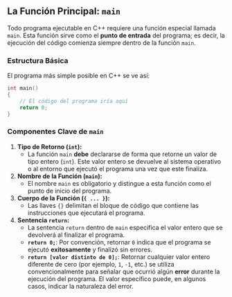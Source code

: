 ## La Función Principal: `main`

Todo programa ejecutable en C++ requiere una función especial llamada `main`. Esta función sirve como el **punto de entrada** del programa; es decir, la ejecución del código comienza siempre dentro de la función `main`.

### Estructura Básica

El programa más simple posible en C++ se ve así:

```cpp
int main()
{
    // El código del programa iría aquí
    return 0;
}
```

### Componentes Clave de `main`

1.  **Tipo de Retorno (`int`):**
    *   La función `main` **debe** declararse de forma que retorne un valor de tipo entero (`int`). Este valor entero se devuelve al sistema operativo o al entorno que ejecutó el programa una vez que este finaliza.
2.  **Nombre de la Función (`main`):**
    *   El nombre `main` es obligatorio y distingue a esta función como el punto de inicio del programa.
3.  **Cuerpo de la Función (`{ ... }`):**
    *   Las llaves `{}` delimitan el bloque de código que contiene las instrucciones que ejecutará el programa.
4.  **Sentencia `return`:**
    *   La sentencia `return` dentro de `main` especifica el valor entero que se devolverá al finalizar el programa.
    *   **`return 0;`**: Por convención, retornar `0` indica que el programa se ejecutó **exitosamente** y finalizó sin errores.
    *   **`return [valor distinto de 0];`**: Retornar cualquier valor entero diferente de cero (por ejemplo, `1`, `-1`, etc.) se utiliza convencionalmente para señalar que ocurrió algún **error** durante la ejecución del programa. El valor específico puede, en algunos casos, indicar la naturaleza del error.

